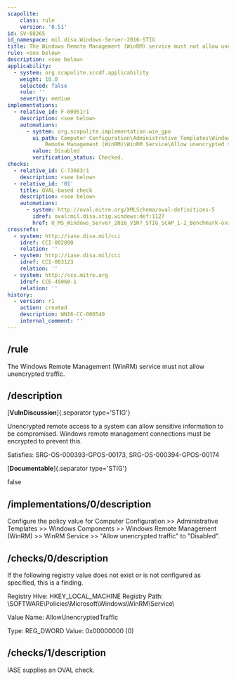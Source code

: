 ```yaml
---
scapolite:
    class: rule
    version: '0.51'
id: SV-88265
id_namespace: mil.disa.Windows-Server-2016-STIG
title: The Windows Remote Management (WinRM) service must not allow unencrypted traffic.
rule: <see below>
description: <see below>
applicability:
  - system: org.scapolite.xccdf.applicability
    weight: 10.0
    selected: false
    role: ''
    severity: medium
implementations:
  - relative_id: F-80051r1
    description: <see below>
    automations:
      - system: org.scapolite.implementation.win_gpo
        ui_path: Computer Configuration\Administrative Templates\Windows Components\Windows
            Remote Management (WinRM)\WinRM Service\Allow unencrypted traffic
        value: Disabled
        verification_status: Checked.
checks:
  - relative_id: C-73683r1
    description: <see below>
  - relative_id: '01'
    title: OVAL-based check
    description: <see below>
    automations:
      - system: http://oval.mitre.org/XMLSchema/oval-definitions-5
        idref: oval:mil.disa.stig.windows:def:1127
        href: U_MS_Windows_Server_2016_V1R7_STIG_SCAP_1-2_Benchmark-oval.xml
crossrefs:
  - system: http://iase.disa.mil/cci
    idref: CCI-002890
    relation: ''
  - system: http://iase.disa.mil/cci
    idref: CCI-003123
    relation: ''
  - system: http://cce.mitre.org
    idref: CCE-45060-1
    relation: ''
history:
  - version: r1
    action: created
    description: WN16-CC-000540
    internal_comment: ''
---
```



## /rule

The Windows Remote Management (WinRM) service must not allow unencrypted traffic.

## /description

[**VulnDiscussion**]{.separator type='STIG'}

Unencrypted remote access to a system can allow sensitive information to be compromised. Windows remote management connections must be encrypted to prevent this.

Satisfies: SRG-OS-000393-GPOS-00173, SRG-OS-000394-GPOS-00174

[**Documentable**]{.separator type='STIG'}

false

## /implementations/0/description

Configure the policy value for Computer Configuration >> Administrative Templates >> Windows Components >> Windows Remote Management (WinRM) >> WinRM Service >> "Allow unencrypted traffic" to "Disabled".

## /checks/0/description

If the following registry value does not exist or is not configured as specified, this is a finding.

Registry Hive: HKEY_LOCAL_MACHINE
Registry Path: \SOFTWARE\Policies\Microsoft\Windows\WinRM\Service\

Value Name: AllowUnencryptedTraffic

Type: REG_DWORD
Value: 0x00000000 (0)

## /checks/1/description

IASE supplies an OVAL check.
